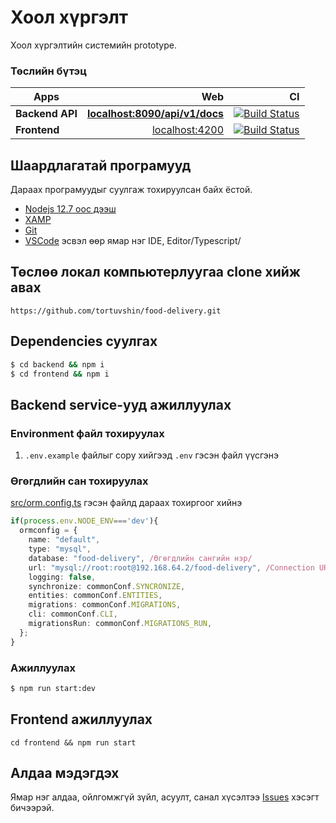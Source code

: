 # Хоол хүргэлт

Хоол хүргэлтийн системийн prototype.

### Төслийн бүтэц

| Apps            |                                                     Web |                                                                                                                                                       CI |
| --------------- | ------------------------------------------------------: | -------------------------------------------------------------------------------------------------------------------------------------------------------------------: |
| **Backend API** | **[localhost:8090/api/v1/docs](http://localhost:8090/api/v1/docs)** | [![Build Status](https://github.com/dev-mn/food-delivery/workflows/backend/badge.svg)](https://github.com/dev-mn/food-delivery/actions?workflow=backend) |
| **Frontend**   |             [localhost:4200](http://localhost:4200) | [![Build Status](https://github.com/dev-mn/food-delivery/workflows/frontend/badge.svg)](https://github.com/dev-mn/food-delivery/actions?workflow=frontend) |

## Шаардлагатай програмууд

Дараах програмуудыг суулгаж тохируулсан байх ёстой.

- [Nodejs 12.7 оос дээш](https://nodejs.org/en/download/)
- [XAMP](https://www.apachefriends.org/download.html)
- [Git](https://git-scm.com/downloads)
- [VSCode](https://code.visualstudio.com/) эсвэл өөр ямар нэг IDE, Editor/Typescript/

## Төслөө локал компьютерлуугаа clone хийж авах

`https://github.com/tortuvshin/food-delivery.git`

## Dependencies суулгах

```bash
$ cd backend && npm i
$ cd frontend && npm i 
```
## Backend service-ууд ажиллуулах

### Environment файл тохируулах

1. `.env.example` файлыг copy хийгээд `.env` гэсэн файл үүсгэнэ

### Өгөгдлийн сан тохируулах

[src/orm.config.ts](src/orm.config.ts) гэсэн файлд дараах тохиргоог хийнэ

```ts
if(process.env.NODE_ENV==='dev'){
  ormconfig = {
    name: "default",
    type: "mysql",
    database: "food-delivery", /Өгөгдлийн сангийн нэр/ 
    url: "mysql://root:root@192.168.64.2/food-delivery", /Connection URL root:root гэсний оронд өгөгдлийн сангийн хэрэглэгчийн нэр нууц үгийг тохируулна/ 
    logging: false,
    synchronize: commonConf.SYNCRONIZE,
    entities: commonConf.ENTITIES,
    migrations: commonConf.MIGRATIONS,
    cli: commonConf.CLI,
    migrationsRun: commonConf.MIGRATIONS_RUN,
  };
}

```

### Ажиллуулах

```bash
$ npm run start:dev
```

## Frontend ажиллуулах

`cd frontend && npm run start`

## Алдаа мэдэгдэх

Ямар нэг алдаа, ойлгомжгүй зүйл, асуулт, санал хүсэлтээ [Issues](https://github.com/tortuvshin/food-delivery/issues) хэсэгт бичээрэй.
